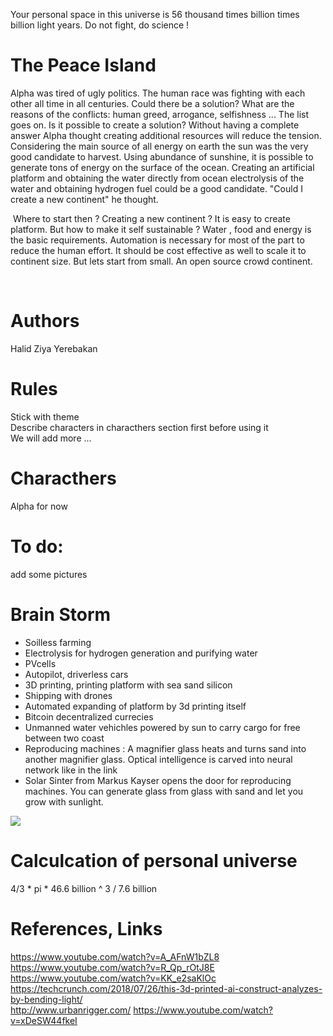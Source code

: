 Your personal space in this universe is 56 thousand times billion times billion light years. Do not fight, do science !


# The Peace Island

  Alpha was tired of ugly politics. The human race was fighting with each other all time in all centuries. Could there be a solution? What are the reasons of the conflicts: human greed, arrogance, selfishness ... The list goes on. Is it possible to create a solution? Without having a complete answer Alpha thought creating additional resources will reduce the tension. Considering the main source of all energy on earth the sun was the very good candidate to harvest. Using abundance of sunshine, it is possible to generate tons of energy on the surface of the ocean. Creating an artificial platform and obtaining the water directly from ocean electrolysis of the water and obtaining hydrogen fuel could be a good candidate. "Could I create a new continent" he thought. 
  
  Where to start then ? Creating a new continent ? It is easy to create platform. But how to make it self sustainable ? Water , food and energy is the basic requirements. Automation is necessary for most of the part to reduce the human effort. It should be cost effective as well to scale it to continent size. But lets start from small. An open source crowd continent.
  
  

  

# Authors
Halid Ziya Yerebakan

# Rules
Stick with theme <br>
Describe characters in characthers section first before using it <br>
We will add more ... <br>

# Characthers
Alpha for now

# To do:
add some pictures

# Brain Storm
<ul>
<li>Soilless farming</li>
<li>Electrolysis for hydrogen generation and purifying water</li>
<li>PVcells</li>
<li>Autopilot, driverless cars</li>
<li>3D printing, printing platform with sea sand silicon </li>
<li>Shipping with drones</li>
<li>Automated expanding of platform by 3d printing itself</li>
<li>Bitcoin decentralized currecies</li>
<li>Unmanned water vehichles powered by sun to carry cargo for free between two coast</li>
  <li>Reproducing machines : A magnifier glass heats and turns sand into another magnifier glass. Optical intelligence is carved into neural network like in the link </li>
  <li> Solar Sinter from Markus Kayser opens the door for reproducing machines. You can generate glass from glass with sand and let you grow with sunlight. </li>
</ul>

<img src="https://techcrunch.com/wp-content/uploads/2018/07/optical-dnn.jpg?w=1390&crop=1"/>

# Calculcation of personal universe
4/3 * pi * 46.6 billion ^ 3 / 7.6 billion
  
# References, Links
https://www.youtube.com/watch?v=A_AFnW1bZL8<br>
https://www.youtube.com/watch?v=R_Qp_rOtJ8E<br>
https://www.youtube.com/watch?v=KK_e2saKlOc<br>
https://techcrunch.com/2018/07/26/this-3d-printed-ai-construct-analyzes-by-bending-light/<br>
http://www.urbanrigger.com/
https://www.youtube.com/watch?v=xDeSW44fkeI


